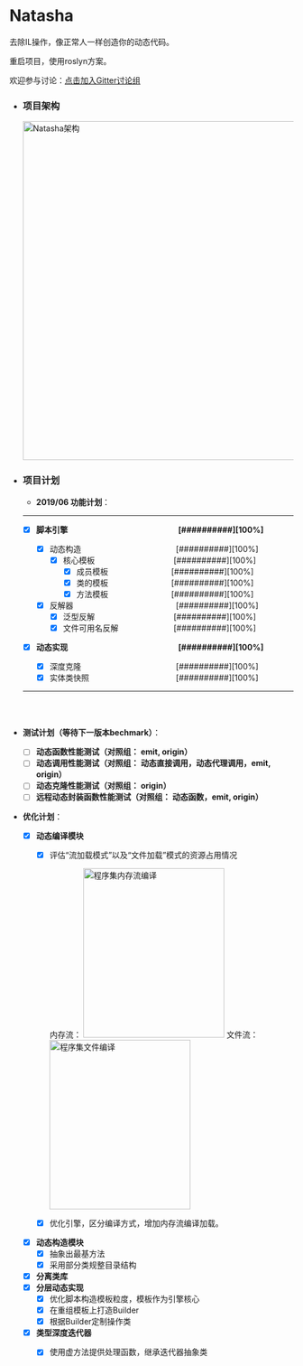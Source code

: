 # Natasha
去除IL操作，像正常人一样创造你的动态代码。

重启项目，使用roslyn方案。

欢迎参与讨论：[点击加入Gitter讨论组](https://gitter.im/dotnetcore/Natasha)


- ### 项目架构
   <img src="https://github.com/dotnetcore/Natasha/blob/master/Image/Natasha架构图.png" height="600" width="800" alt="Natasha架构"/>
- ### 项目计划

   
   - **2019/06 功能计划**：  

   -------
   - [x]  **脚本引擎&emsp;&emsp;&emsp;&emsp;&emsp;&emsp;&emsp;&emsp;&emsp;&emsp;&emsp;&emsp;&emsp;&emsp;[##########][100%]**  
   
      - [x]  动态构造&emsp;&emsp;&emsp;&emsp;&emsp;&emsp;&emsp;&emsp;&emsp;&emsp;&emsp;&emsp;[##########][100%]
          - [x] 核心模板&emsp;&emsp;&emsp;&emsp;&emsp;&emsp;&emsp;&emsp;&emsp;&emsp;[##########][100%]
            - [x] 成员模板&emsp;&emsp;&emsp;&emsp;&emsp;&emsp;&emsp;&emsp;[##########][100%] 
            - [x] 类的模板&emsp;&emsp;&emsp;&emsp;&emsp;&emsp;&emsp;&emsp;[##########][100%]
            - [x] 方法模板&emsp;&emsp;&emsp;&emsp;&emsp;&emsp;&emsp;&emsp;[##########][100%]  
      - [x] 反解器&emsp;&emsp;&emsp;&emsp;&emsp;&emsp;&emsp;&emsp;&emsp;&emsp;&emsp;&emsp;&emsp;[##########][100%]  
           - [x] 泛型反解&emsp;&emsp;&emsp;&emsp;&emsp;&emsp;&emsp;&emsp;&emsp;&emsp;[##########][100%]
           - [x] 文件可用名反解&emsp;&emsp;&emsp;&emsp;&emsp;&emsp;&emsp;[##########][100%]  
            
    - [x] **动态实现&emsp;&emsp;&emsp;&emsp;&emsp;&emsp;&emsp;&emsp;&emsp;&emsp;&emsp;&emsp;&emsp;&emsp;[##########][100%]**  
    
      - [x] 深度克隆&emsp;&emsp;&emsp;&emsp;&emsp;&emsp;&emsp;&emsp;&emsp;&emsp;&emsp;&emsp;[##########][100%]  
      - [x] 实体类快照&emsp;&emsp;&emsp;&emsp;&emsp;&emsp;&emsp;&emsp;&emsp;&emsp;&emsp;[##########][100%]
 
   -------
<br/>
<br/>  

- **测试计划（等待下一版本bechmark）**：
      
     - [ ]  **动态函数性能测试（对照组： emit, origin）**  
     - [ ]  **动态调用性能测试（对照组： 动态直接调用，动态代理调用，emit, origin）**  
     - [ ]  **动态克隆性能测试（对照组： origin）**
     - [ ]  **远程动态封装函数性能测试（对照组： 动态函数，emit, origin）**

- **优化计划**：

     - [x]  **动态编译模块**  
        - [x]  评估“流加载模式”以及“文件加载”模式的资源占用情况  
        
            内存流： <img src="https://github.com/dotnetcore/Natasha/blob/master/Image/memory.png" height="300" width="250" alt="程序集内存流编译"/>
            文件流： <img src="https://github.com/dotnetcore/Natasha/blob/master/Image/file.png" height="300" width="250" alt="程序集文件编译"/>
        - [x]  优化引擎，区分编译方式，增加内存流编译加载。
     - [x]  **动态构造模块**  
        - [x]  抽象出最基方法
        - [x]  采用部分类规整目录结构
     - [x]  **分离类库**  
     - [x]  **分层动态实现**
        - [x]  优化脚本构造模板粒度，模板作为引擎核心
        - [x]  在重组模板上打造Builder
        - [x]  根据Builder定制操作类
     - [x]  **类型深度迭代器**
        - [x]  使用虚方法提供处理函数，继承迭代器抽象类     
        
            
      
     
